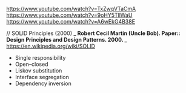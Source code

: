 https://www.youtube.com/watch?v=TxZwqVTaCmA
https://www.youtube.com/watch?v=9oHY5TllWaU
https://www.youtube.com/watch?v=A6wEkG4B38E

// SOLID Principles (2000)
**_ Robert Cecil Martin (Uncle Bob). Paper:: Design Principles and Design Patterns. 2000. _**
https://en.wikipedia.org/wiki/SOLID

- Single responsibility
- Open–closed
- Liskov substitution
- Interface segregation
- Dependency inversion
